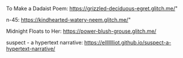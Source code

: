 To Make a Dadaist Poem: https://grizzled-deciduous-egret.glitch.me/"

n-45: https://kindhearted-watery-neem.glitch.me/"

Midnight Floats to Her: https://power-blush-grouse.glitch.me/

suspect - a hypertext narrative: https://ellllllliot.github.io/suspect-a-hypertext-narrative/

